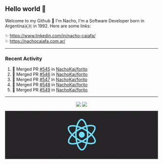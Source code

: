 ## Hello world 👋  
Welcome to my Github 🧙‍ I'm Nacho, I'm a Software Developer born in Argentina🇦🇷 in 1992. Here are some links:  
  
✨ https://www.linkedin.com/in/nacho-caiafa/  
✨ https://nachocaiafa.com.ar/  

---

### Recent Activity

<!--START_SECTION:activity-->
1. 🎉 Merged PR [#545](https://github.com/NachoKai/forito/pull/545) in [NachoKai/forito](https://github.com/NachoKai/forito)
2. 🎉 Merged PR [#546](https://github.com/NachoKai/forito/pull/546) in [NachoKai/forito](https://github.com/NachoKai/forito)
3. 🎉 Merged PR [#547](https://github.com/NachoKai/forito/pull/547) in [NachoKai/forito](https://github.com/NachoKai/forito)
4. 🎉 Merged PR [#548](https://github.com/NachoKai/forito/pull/548) in [NachoKai/forito](https://github.com/NachoKai/forito)
5. 🎉 Merged PR [#549](https://github.com/NachoKai/forito/pull/549) in [NachoKai/forito](https://github.com/NachoKai/forito)
<!--END_SECTION:activity-->

---

<p align="center">
    <img align='center' src="https://github-readme-stats.vercel.app/api?username=NachoKai&theme=react&hide_border=true&include_all_commits=false&count_private=true" />
    <img align="center" src="https://github-readme-stats.vercel.app/api/top-langs?username=NachoKai&langs_count=10&show_icons=true&locale=en&layout=compact&theme=react&hide_border=true" />
   <!-- <img align='center' src="https://github-readme-streak-stats.herokuapp.com/?user=NachoKai&theme=react&hide_border=true" /> -->
</p>

<p align="center">
    <img align='center' src='https://raw.githubusercontent.com/NachoKai/NachoKai/master/x3x5w638kkixi9s3h3vw.gif' >
</p>
